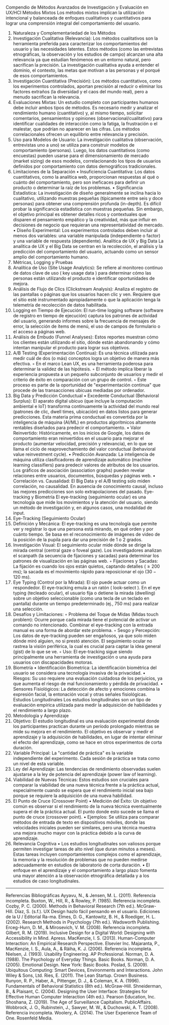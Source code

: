 Compendio de Métodos Avanzados de Investigación y Evaluación en UX/HCI
Métodos Mixtos
Los métodos mixtos implican la utilización intencional y balanceada de enfoques cualitativos y cuantitativos para lograr una comprensión integral del comportamiento del usuario.
1. Naturaleza y Complementariedad de los Métodos
1. Investigación Cualitativa (Relevancia): Los métodos cualitativos son la herramienta preferida para caracterizar los comportamientos del usuario y las necesidades latentes. Estos métodos (como las entrevistas etnográficas, la observación y los estudios de campo) alcanzan una alta relevancia ya que estudian fenómenos en un entorno natural, pero sacrifican la precisión. La investigación cualitativa ayuda a entender el dominio, el contexto, las metas que motivan a las personas y el porqué de esos comportamientos.
2. Investigación Cuantitativa (Precisión): Los métodos cuantitativos, como los experimentos controlados, aportan precisión al reducir o eliminar los factores extraños (la diversidad y el caos del mundo real), pero a menudo sacrifican la relevancia.
3. Evaluaciones Mixtas: Un estudio completo con participantes humanos debe incluir ambos tipos de métodos. Es necesario medir y analizar el rendimiento humano (cuantitativo) y, al mismo tiempo, solicitar comentarios, pensamientos y opiniones (observacional/cualitativo) para identificar cualidades de interacción como la fatiga, la frustración o el malestar, que podrían no aparecer en las cifras. Los métodos correlacionales ofrecen un equilibrio entre relevancia y precisión.
4. Uso para Modelos de Usuario: La investigación cualitativa (observación, entrevistas uno a uno) se utiliza para construir modelos de comportamiento (personas). Luego, los datos cuantitativos (como encuestas) pueden usarse para el dimensionamiento de mercado (market sizing) de esos modelos, correlacionando los tipos de usuarios definidos por comportamiento con datos demográficos tradicionales.
2. Limitaciones de la Separación
• Insuficiencia Cuantitativa: Los datos cuantitativos, como la analítica web, proporcionan respuestas al qué o cuánto del comportamiento, pero son ineficaces para definir un producto o determinar la raíz de los problemas.
• Significancia Estadística: La investigación de diseño generalmente se inclina hacia lo cualitativo, utilizando muestras pequeñas (típicamente entre seis y doce personas) para obtener una comprensión profunda (in-depth). Es difícil probar la significancia estadística con muestras pequeñas. Sin embargo, el objetivo principal es obtener detalles ricos y contextuales que disparen el pensamiento empático y la creatividad, más que influir en decisiones de negocio que requieran una representatividad de mercado.
• Diseño Experimental: Los experimentos controlados deben incluir al menos dos variables: una variable manipulada (independiente o factor) y una variable de respuesta (dependiente).
Analítica de UX y Big Data
La analítica de UX y el Big Data se centran en la recolección, el análisis y la predicción del comportamiento del usuario, actuando como un sensor amplio del comportamiento humano.
1. Métricas, Logging y Pruebas
1. Analítica de Uso (Site Usage Analytics): Se refiere al monitoreo continuo de datos clave de uso ( key usage data ) para determinar cómo las personas están utilizando el producto e identificar oportunidades de mejora.
2. Análisis de Flujo de Clics (Clickstream Analysis): Analiza el registro de las pantallas o páginas que los usuarios hacen clic y ven. Requiere que el sitio esté instrumentado apropiadamente o que la aplicación tenga la telemetría de recolección de datos habilitada.
3. Logging en Tiempo de Ejecución: El run-time logging software (software de registro en tiempo de ejecución) captura los patrones de actividad del usuario, generando informes sobre la frecuencia de mensajes de error, la selección de ítems de menú, el uso de campos de formulario o el acceso a páginas web.
4. Análisis de Embudo (Funnel Analyses): Estos reportes muestran cómo los clientes están utilizando el sitio, dónde están abandonando y cómo intentan manipular el producto para lograr sus objetivos.
5. A/B Testing (Experimentación Continua): Es una técnica utilizada para medir cuál de dos (o más) conceptos logra un objetivo de manera más efectiva.
    ◦ En el marco Lean UX, es una herramienta poderosa para determinar la validez de las hipótesis.
    ◦ El método implica liberar la experiencia propuesta a un pequeño subconjunto de usuarios y medir el criterio de éxito en comparación con un grupo de control.
    ◦ Este proceso es parte de la oportunidad de "experimentación continua" que procede de las transacciones ubicuas mediadas por ordenador.
2. Big Data y Predicción Conductual
• Excedente Conductual (Behavioral Surplus): El aparato digital ubicuo (que incluye la computación ambiental e IoT) transforma continuamente la actividad del mundo real (patrones de clic, dwell times, ubicación) en datos listos para generar predicciones. Esta materia prima conductual es convertida por la inteligencia de máquina (AI/ML) en productos algorítmicos altamente rentables diseñados para predecir el comportamiento.
• Valor Reinvertido: Históricamente, en los inicios de Google, los datos de comportamiento eran reinvertidos en el usuario para mejorar el producto (aumentar velocidad, precisión y relevancia), en lo que se llama el ciclo de reaprovechamiento del valor conductual (behavioral value reinvestment cycle).
• Predicción Avanzada: La inteligencia de máquina utiliza clasificadores de aprendizaje automático (machine learning classifiers) para predecir valores de atributos de los usuarios. Los gráficos de asociación (association graphs) pueden revelar relaciones entre usuarios, documentos, búsquedas y páginas web.
• Correlación vs. Causalidad: El Big Data y el A/B testing solo miden correlación, no causalidad. En ausencia de conocimiento causal, incluso las mejores predicciones son solo extrapolaciones del pasado.
Eye-tracking y Biometría
El eye-tracking (seguimiento ocular) es una tecnología que mide los movimientos y la atención del usuario, siendo un método de investigación y, en algunos casos, una modalidad de input.
1. Eye-Tracking (Seguimiento Ocular)
1. Definición y Mecánica: El eye-tracking es una tecnología que permite ver y registrar lo que una persona está mirando, en qué orden y por cuánto tiempo. Se basa en el reconocimiento de imágenes de video de la posición de la pupila para dar una precisión de 1 o 2 grados.
2. Investigación Visual: El seguimiento ocular mide dónde se dirige la mirada central (central gaze o foveal gaze). Los investigadores analizan el scanpath (la secuencia de fijaciones y sacadas) para determinar los patrones de visualización en las páginas web.
    ◦ Fijaciones y Sacadas: La fijación es cuando los ojos están quietos, captando detalles ($\geq 200$ ms); la sacada es el movimiento rápido para reposicionar el ojo ($30-120$ ms).
3. Eye Typing (Control por la Mirada): El ojo puede actuar como un respondedor. El eye-tracking emula a un ratón ( look-select ). En el eye typing (tecleado ocular), el usuario fija o detiene la mirada (dwelling) sobre un objetivo seleccionable (como una tecla de un teclado en pantalla) durante un tiempo predeterminado (ej., 750 ms) para realizar una selección.
4. Desafíos y Limitaciones:
    ◦ Problema del Toque de Midas (Midas touch problem): Ocurre porque cada mirada tiene el potencial de activar un comando no intencionado. Combinar el eye-tracking con la entrada manual es una forma de abordar este problema.
    ◦ Sesgo y Percepción: Los datos de eye-tracking pueden ser engañosos, ya que solo miden dónde miró alguien, no si prestó atención. El seguimiento ocular no rastrea la visión periférica, la cual es crucial para captar la idea general (gist) de lo que se ve.
    ◦ Uso: El eye-tracking sigue siendo principalmente una herramienta de investigación o una ayuda para usuarios con discapacidades motoras.
2. Biometría
• Identificación Biometríca: La identificación biométrica del usuario se considera una tecnología invasiva de la privacidad.
• Riesgos: Su uso requiere una evaluación cuidadosa de los perjuicios, ya que aumenta el riesgo de mal funcionamiento y pérdida de privacidad.
• Sensores Fisiológicos: La detección de afecto y emociones combina la expresión facial, la entonación vocal y otras señales fisiológicas.
Estudios Longitudinales
Los estudios longitudinales son un tipo de evaluación empírica utilizada para medir la adquisición de habilidades y el rendimiento a largo plazo.
1. Metodología y Aprendizaje
1. Objetivo: El estudio longitudinal es una evaluación experimental donde los participantes practican durante un período prolongado mientras se mide su mejora en el rendimiento. El objetivo es observar y medir el aprendizaje y la adquisición de habilidades, en lugar de intentar eliminar el efecto del aprendizaje, como se hace en otros experimentos de corta duración.
2. Variable Principal: La "cantidad de práctica" es la variable independiente del experimento. Cada sesión de práctica se trata como un nivel de esta variable.
3. Ley del Aprendizaje: Las tendencias de rendimiento observadas suelen ajustarse a la ley de potencia del aprendizaje (power law of learning).
4. Viabilidad de Nuevas Técnicas: Estos estudios son cruciales para comparar la viabilidad de una nueva técnica frente a la práctica actual, especialmente cuando se espera que el rendimiento inicial sea bajo porque se requiere la adquisición de una nueva habilidad.
2. El Punto de Cruce (Crossover Point)
• Medición del Éxito: Un objetivo común es observar si el rendimiento de la nueva técnica eventualmente supera el de la práctica actual. El punto donde esto sucede se llama el punto de cruce (crossover point).
• Ejemplos: Se utiliza para comparar métodos de entrada de texto en dispositivos móviles, donde las velocidades iniciales pueden ser similares, pero una técnica muestra una mejora mucho mayor con la práctica debido a la curva de aprendizaje.
3. Relevancia Cognitiva
• Los estudios longitudinales son valiosos porque permiten investigar tareas de alto nivel (que duran minutos a meses). Estas tareas incluyen comportamientos complejos como el aprendizaje, la memoria y la resolución de problemas que no pueden medirse adecuadamente en estudios de laboratorio de corta duración.
• El enfoque en el aprendizaje y el comportamiento a largo plazo fomenta una mayor atención a la observación etnográfica detallada y a los estudios de caso longitudinales.

--------------------------------------------------------------------------------
Referencias Bibliográficas
Ayyavu, N., & Jensen, M. L. (2011). Referencia incompleta.
Buxton, W., Hill, R., & Rowley, P. (1985). Referencia incompleta.
Cozby, P. C. (2000). Methods in Behavioral Research (7th ed.). McGraw-Hill.
Díaz, S. (s.f.). UX Design hazlo fácil pensando en el usuario. Ediciones de la U / Editorial Ra-ma.
Elmes, D. G., Kantowitz, B. H., & Roediger, H. L. (2002). Research Methods in Psychology (7th ed.). Wadsworth Publishing.
Erceg-Hurn, D. M., & Mirosevich, V. M. (2008). Referencia incompleta.
Gilbert, R. M. (2019). Inclusive Design for a Digital World: Designing with Accessibility in Mind. Apress.
MacKenzie, I. S. (2013). Human-Computer Interaction: An Empirical Research Perspective. Elsevier Inc.
Majaranta, P., MacKenzie, I. S., Aula, A., & Räiha, K. J. (2006). Referencia incompleta.
Nielsen, J. (1993). Usability Engineering. AP Professional.
Norman, D. A. (1988). The Psychology of Everyday Things. Basic Books.
Norman, D. A. (2005). Emotional Design. New York: Basic Books.
Poslad, S. (2009). Ubiquitous Computing: Smart Devices, Environments and Interactions. John Wiley & Sons, Ltd.
Ries, E. (2011). The Lean Startup. Crown Business.
Runyon, R. P., Haber, A., Pittenger, D. J., & Coleman, K. A. (1996). Fundamentals of Behavioral Statistics (8th ed.). McGraw-Hill.
Shneiderman, B., & Plaisant, C. (2004). Designing the User Interface: Strategies for Effective Human Computer Interaction (4th ed.). Pearson Education, Inc.
Shoshana, Z. (2019). The Age of Surveillance Capitalism. PublicAffairs.
Wobbrock, J. O., Rubinstein, J., Sawyer, M. W., & Duchowski, A. T. (2008). Referencia incompleta.
Woolery, A. (2014). The User Experience Team of One. Rosenfeld Media.
